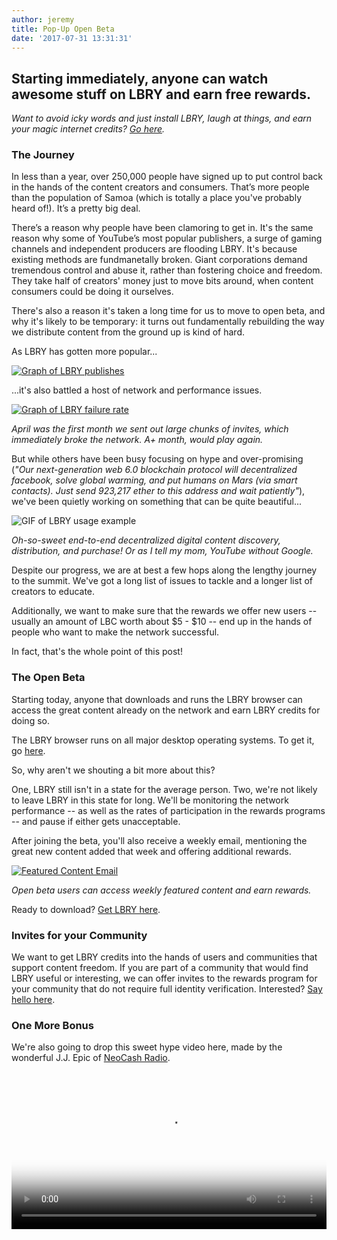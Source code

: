 ```yaml
---
author: jeremy
title: Pop-Up Open Beta
date: '2017-07-31 13:31:31'
---
```


## Starting immediately, anyone can watch awesome stuff on LBRY and earn free rewards. 

_Want to avoid icky words and just install LBRY, laugh at things, and earn your magic internet credits? [Go here](https://lbry.io/get)._

### The Journey

In less than a year, over 250,000 people have signed up to put control back in the hands of the content creators and consumers. That’s more people than the population of Samoa (which is totally a place you've probably heard of!). It’s a pretty big deal.

There’s a reason why people have been clamoring to get in. It's the same reason why some of YouTube’s most popular publishers, a surge of gaming channels and independent producers are flooding LBRY. It's because existing methods are fundmanetally broken. Giant corporations demand tremendous control and abuse it, rather than fostering choice and freedom. They take half of creators' money just to move bits around, when content consumers could be doing it ourselves.

There's also a reason it's taken a long time for us to move to open beta, and why it's likely to be temporary: it turns out fundamentally rebuilding the way we distribute content from the ground up is kind of hard.

As LBRY has gotten more popular...

[![Graph of LBRY publishes](https://spee.ch/lbrypublishes/9.png)](https://spee.ch/lbrypublishes/9)

...it's also battled a host of network and performance issues.

[![Graph of LBRY failure rate](https://spee.ch/lbryfailures/f.png)](https://spee.ch/lbryfailures/f)

_April was the first month we sent out large chunks of invites, which immediately broke the network. A+ month, would play again._

But while others have been busy focusing on hype and over-promising (_"Our next-generation web 6.0 blockchain protocol will decentralized facebook, solve global warming, and put humans on Mars (via smart contacts). Just send 923,217 ether to this address and wait patiently"_), we've been quietly working on something that can be quite beautiful...

![GIF of LBRY usage example](https://spee.ch/iad-lbry/5e4c0afaed2ad4a5bd01d9a8479cd7fbce82f3e1.gif)

_Oh-so-sweet end-to-end decentralized digital content discovery, distribution, and purchase! Or as I tell my mom, YouTube without Google._

Despite our progress, we are at best a few hops along the lengthy journey to the summit. We've got a long list of issues to tackle and a longer list of creators to educate.

Additionally, we want to make sure that the rewards we offer new users -- usually an amount of LBC worth about $5 - $10 -- end up in the hands of people who want to make the network successful.

In fact, that's the whole point of this post!

### The Open Beta

Starting today, anyone that downloads and runs the LBRY browser can access the great content already on the network and earn LBRY credits for doing so.

The LBRY browser runs on all major desktop operating systems. To get it, go [here](https://lbry.io/get).

So, why aren't we shouting a bit more about this?

One, LBRY still isn't in a state for the average person. Two, we're not likely to leave LBRY in this state for long. We'll be monitoring the network performance -- as well as the rates of participation in the rewards programs -- and pause if either gets unacceptable.

After joining the beta, you'll also receive a weekly email, mentioning the great new content added that week and offering additional rewards.

[![Featured Content Email](https://spee.ch/lbryrewardemail/2.png)](https://spee.ch/lbryrewardemail/2)

_Open beta users can access weekly featured content and earn rewards._

Ready to download? [Get LBRY here](https://lbry.io/get).

### Invites for your Community

We want to get LBRY credits into the hands of users and communities that support content freedom. If you are part of a community that would find LBRY useful or interesting, we can offer invites to the rewards program for your community that do not require full identity verification. Interested? [Say hello here](mailto:hello@lbry.io).

### One More Bonus

We're also going to drop this sweet hype video here, made by the wonderful J.J. Epic of [NeoCash Radio](http://neocashradio.com/).

<video width="100%" controls poster="https://spee.ch/lbryhypeposter/850029cd898c982812fbdd83d22c1d5e32ad3ac9.png" src="https://spee.ch/hellolbry/6.mp4"/></video>
